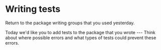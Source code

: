 # Writing tests

Return to the package writing groups that you used yesterday.

Today we'd like you to add tests to the package that you wrote --- Think about where
possible errors and what types of tests could prevent these errors.

